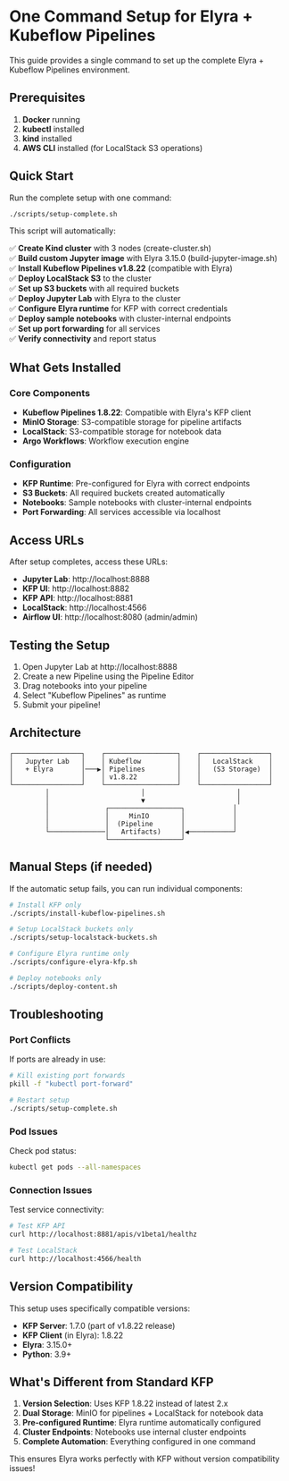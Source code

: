 # One Command Setup for Elyra + Kubeflow Pipelines

This guide provides a single command to set up the complete Elyra + Kubeflow Pipelines environment.

## Prerequisites

1. **Docker** running
2. **kubectl** installed  
3. **kind** installed
4. **AWS CLI** installed (for LocalStack S3 operations)

## Quick Start

Run the complete setup with one command:

```bash
./scripts/setup-complete.sh
```

This script will automatically:

✅ **Create Kind cluster** with 3 nodes (create-cluster.sh)  
✅ **Build custom Jupyter image** with Elyra 3.15.0 (build-jupyter-image.sh)  
✅ **Install Kubeflow Pipelines v1.8.22** (compatible with Elyra)  
✅ **Deploy LocalStack S3** to the cluster  
✅ **Set up S3 buckets** with all required buckets  
✅ **Deploy Jupyter Lab** with Elyra to the cluster  
✅ **Configure Elyra runtime** for KFP with correct credentials  
✅ **Deploy sample notebooks** with cluster-internal endpoints  
✅ **Set up port forwarding** for all services  
✅ **Verify connectivity** and report status  

## What Gets Installed

### Core Components
- **Kubeflow Pipelines 1.8.22**: Compatible with Elyra's KFP client
- **MinIO Storage**: S3-compatible storage for pipeline artifacts
- **LocalStack**: S3-compatible storage for notebook data
- **Argo Workflows**: Workflow execution engine

### Configuration
- **KFP Runtime**: Pre-configured for Elyra with correct endpoints
- **S3 Buckets**: All required buckets created automatically
- **Notebooks**: Sample notebooks with cluster-internal endpoints
- **Port Forwarding**: All services accessible via localhost

## Access URLs

After setup completes, access these URLs:

- **Jupyter Lab**: http://localhost:8888
- **KFP UI**: http://localhost:8882  
- **KFP API**: http://localhost:8881
- **LocalStack**: http://localhost:4566
- **Airflow UI**: http://localhost:8080 (admin/admin)

## Testing the Setup

1. Open Jupyter Lab at http://localhost:8888
2. Create a new Pipeline using the Pipeline Editor
3. Drag notebooks into your pipeline
4. Select "Kubeflow Pipelines" as runtime
5. Submit your pipeline!

## Architecture

```
┌─────────────────┐    ┌──────────────────┐    ┌─────────────────┐
│   Jupyter Lab   │    │ Kubeflow         │    │   LocalStack    │
│   + Elyra       │───▶│ Pipelines        │    │   (S3 Storage)  │
│                 │    │ v1.8.22          │    │                 │
└─────────────────┘    └──────────────────┘    └─────────────────┘
         │                       │                       │
         │                       ▼                       │
         │              ┌──────────────────┐            │
         │              │     MinIO        │            │
         │              │  (Pipeline       │            │
         └──────────────│   Artifacts)     │◀───────────┘
                        └──────────────────┘
```

## Manual Steps (if needed)

If the automatic setup fails, you can run individual components:

```bash
# Install KFP only
./scripts/install-kubeflow-pipelines.sh

# Setup LocalStack buckets only  
./scripts/setup-localstack-buckets.sh

# Configure Elyra runtime only
./scripts/configure-elyra-kfp.sh

# Deploy notebooks only
./scripts/deploy-content.sh
```

## Troubleshooting

### Port Conflicts
If ports are already in use:
```bash
# Kill existing port forwards
pkill -f "kubectl port-forward"

# Restart setup
./scripts/setup-complete.sh
```

### Pod Issues
Check pod status:
```bash
kubectl get pods --all-namespaces
```

### Connection Issues
Test service connectivity:
```bash
# Test KFP API
curl http://localhost:8881/apis/v1beta1/healthz

# Test LocalStack
curl http://localhost:4566/health
```

## Version Compatibility

This setup uses specifically compatible versions:

- **KFP Server**: 1.7.0 (part of v1.8.22 release)
- **KFP Client** (in Elyra): 1.8.22
- **Elyra**: 3.15.0+
- **Python**: 3.9+

## What's Different from Standard KFP

1. **Version Selection**: Uses KFP 1.8.22 instead of latest 2.x
2. **Dual Storage**: MinIO for pipelines + LocalStack for notebook data
3. **Pre-configured Runtime**: Elyra runtime automatically configured
4. **Cluster Endpoints**: Notebooks use internal cluster endpoints
5. **Complete Automation**: Everything configured in one command

This ensures Elyra works perfectly with KFP without version compatibility issues!

